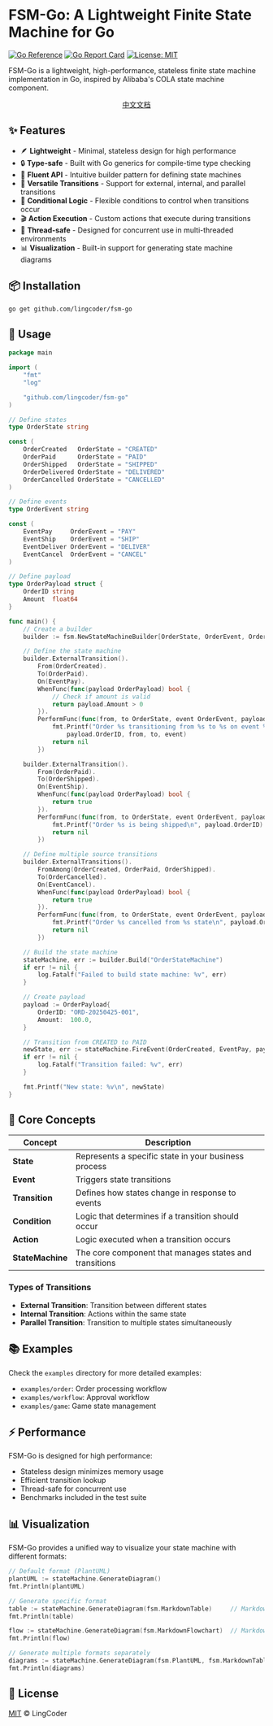 # FSM-Go: A Lightweight Finite State Machine for Go

[![Go Reference](https://pkg.go.dev/badge/github.com/lingcoder/fsm-go.svg)](https://pkg.go.dev/github.com/lingcoder/fsm-go)
[![Go Report Card](https://goreportcard.com/badge/github.com/lingcoder/fsm-go)](https://goreportcard.com/report/github.com/lingcoder/fsm-go)
[![License: MIT](https://img.shields.io/badge/License-MIT-yellow.svg)](https://opensource.org/licenses/MIT)

FSM-Go is a lightweight, high-performance, stateless finite state machine implementation in Go, inspired by Alibaba's COLA state machine component.

<p align="center">
  <a href="README-zh.md">中文文档</a>
</p>

## ✨ Features

- 🪶 **Lightweight** - Minimal, stateless design for high performance
- 🔒 **Type-safe** - Built with Go generics for compile-time type checking
- 🔄 **Fluent API** - Intuitive builder pattern for defining state machines
- 🔀 **Versatile Transitions** - Support for external, internal, and parallel transitions
- 🧪 **Conditional Logic** - Flexible conditions to control when transitions occur
- 🎬 **Action Execution** - Custom actions that execute during transitions
- 🔄 **Thread-safe** - Designed for concurrent use in multi-threaded environments
- 📊 **Visualization** - Built-in support for generating state machine diagrams

## 📦 Installation

```bash
go get github.com/lingcoder/fsm-go
```

## 🚀 Usage

```go
package main

import (
	"fmt"
	"log"

	"github.com/lingcoder/fsm-go"
)

// Define states
type OrderState string

const (
	OrderCreated   OrderState = "CREATED"
	OrderPaid      OrderState = "PAID"
	OrderShipped   OrderState = "SHIPPED"
	OrderDelivered OrderState = "DELIVERED"
	OrderCancelled OrderState = "CANCELLED"
)

// Define events
type OrderEvent string

const (
	EventPay     OrderEvent = "PAY"
	EventShip    OrderEvent = "SHIP"
	EventDeliver OrderEvent = "DELIVER"
	EventCancel  OrderEvent = "CANCEL"
)

// Define payload
type OrderPayload struct {
	OrderID string
	Amount  float64
}

func main() {
	// Create a builder
	builder := fsm.NewStateMachineBuilder[OrderState, OrderEvent, OrderPayload]()

	// Define the state machine
	builder.ExternalTransition().
		From(OrderCreated).
		To(OrderPaid).
		On(EventPay).
		WhenFunc(func(payload OrderPayload) bool {
			// Check if amount is valid
			return payload.Amount > 0
		}).
		PerformFunc(func(from, to OrderState, event OrderEvent, payload OrderPayload) error {
			fmt.Printf("Order %s transitioning from %s to %s on event %s\n",
				payload.OrderID, from, to, event)
			return nil
		})

	builder.ExternalTransition().
		From(OrderPaid).
		To(OrderShipped).
		On(EventShip).
		WhenFunc(func(payload OrderPayload) bool {
			return true
		}).
		PerformFunc(func(from, to OrderState, event OrderEvent, payload OrderPayload) error {
			fmt.Printf("Order %s is being shipped\n", payload.OrderID)
			return nil
		})

	// Define multiple source transitions
	builder.ExternalTransitions().
		FromAmong(OrderCreated, OrderPaid, OrderShipped).
		To(OrderCancelled).
		On(EventCancel).
		WhenFunc(func(payload OrderPayload) bool {
			return true
		}).
		PerformFunc(func(from, to OrderState, event OrderEvent, payload OrderPayload) error {
			fmt.Printf("Order %s cancelled from %s state\n", payload.OrderID, from)
			return nil
		})

	// Build the state machine
	stateMachine, err := builder.Build("OrderStateMachine")
	if err != nil {
		log.Fatalf("Failed to build state machine: %v", err)
	}

	// Create payload
	payload := OrderPayload{
		OrderID: "ORD-20250425-001",
		Amount:  100.0,
	}

	// Transition from CREATED to PAID
	newState, err := stateMachine.FireEvent(OrderCreated, EventPay, payload)
	if err != nil {
		log.Fatalf("Transition failed: %v", err)
	}

	fmt.Printf("New state: %v\n", newState)
}

```

## 🧩 Core Concepts

| Concept | Description |
|---------|-------------|
| **State** | Represents a specific state in your business process |
| **Event** | Triggers state transitions |
| **Transition** | Defines how states change in response to events |
| **Condition** | Logic that determines if a transition should occur |
| **Action** | Logic executed when a transition occurs |
| **StateMachine** | The core component that manages states and transitions |

### Types of Transitions

- **External Transition**: Transition between different states
- **Internal Transition**: Actions within the same state
- **Parallel Transition**: Transition to multiple states simultaneously

## 📚 Examples

Check the `examples` directory for more detailed examples:

- `examples/order`: Order processing workflow
- `examples/workflow`: Approval workflow
- `examples/game`: Game state management

## ⚡ Performance

FSM-Go is designed for high performance:

- Stateless design minimizes memory usage
- Efficient transition lookup
- Thread-safe for concurrent use
- Benchmarks included in the test suite

## 📊 Visualization

FSM-Go provides a unified way to visualize your state machine with different formats:

```go
// Default format (PlantUML)
plantUML := stateMachine.GenerateDiagram()
fmt.Println(plantUML)

// Generate specific format
table := stateMachine.GenerateDiagram(fsm.MarkdownTable)     // Markdown table format
fmt.Println(table)

flow := stateMachine.GenerateDiagram(fsm.MarkdownFlowchart)  // Markdown flowchart format
fmt.Println(flow)

// Generate multiple formats separately
diagrams := stateMachine.GenerateDiagram(fsm.PlantUML, fsm.MarkdownTable, fsm.MarkdownFlowchart, fsm.MarkdownStateDiagram)
fmt.Println(diagrams)
```

## 📄 License

[MIT](LICENSE) © LingCoder
